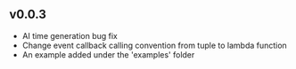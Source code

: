 
## v0.0.3
- AI time generation bug fix
- Change event callback calling convention from tuple to lambda function
- An example added under the 'examples' folder